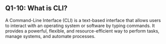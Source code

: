 ## Q1-10: What is CLI?

A Command-Line Interface (CLI) is a text-based interface that allows users to interact with an operating system or software by typing commands. It provides a powerful, flexible, and resource-efficient way to perform tasks, manage systems, and automate processes.